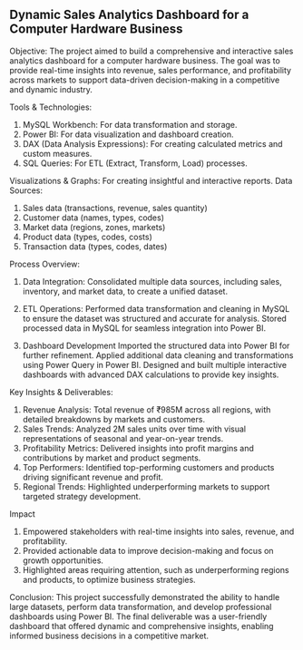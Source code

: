 ## Dynamic Sales Analytics Dashboard for a Computer Hardware Business

Objective:
The project aimed to build a comprehensive and interactive sales analytics dashboard for a computer hardware business. 
The goal was to provide real-time insights into revenue, sales performance, and profitability across markets to support 
data-driven decision-making in a competitive and dynamic industry.

Tools & Technologies:
1. MySQL Workbench: For data transformation and storage.
2. Power BI: For data visualization and dashboard creation.
3. DAX (Data Analysis Expressions): For creating calculated metrics and custom measures.
4. SQL Queries: For ETL (Extract, Transform, Load) processes.

Visualizations & Graphs: 
For creating insightful and interactive reports.
Data Sources:
1. Sales data (transactions, revenue, sales quantity)
2. Customer data (names, types, codes)
3. Market data (regions, zones, markets)
4. Product data (types, codes, costs)
5. Transaction data (types, codes, dates)

Process Overview:
1. Data Integration:
Consolidated multiple data sources, including sales, inventory, and market data, to create a unified dataset.

2. ETL Operations:
Performed data transformation and cleaning in MySQL to ensure the dataset was structured and accurate for analysis.
Stored processed data in MySQL for seamless integration into Power BI.

3. Dashboard Development
Imported the structured data into Power BI for further refinement.
Applied additional data cleaning and transformations using Power Query in Power BI.
Designed and built multiple interactive dashboards with advanced DAX calculations to provide key insights.

Key Insights & Deliverables:
1. Revenue Analysis: Total revenue of ₹985M across all regions, with detailed breakdowns by markets and customers.
2. Sales Trends: Analyzed 2M sales units over time with visual representations of seasonal and year-on-year trends.
3. Profitability Metrics: Delivered insights into profit margins and contributions by market and product segments.
4. Top Performers: Identified top-performing customers and products driving significant revenue and profit.
5. Regional Trends: Highlighted underperforming markets to support targeted strategy development.

Impact
1. Empowered stakeholders with real-time insights into sales, revenue, and profitability.
2. Provided actionable data to improve decision-making and focus on growth opportunities.
3. Highlighted areas requiring attention, such as underperforming regions and products, to optimize business strategies.

Conclusion:
This project successfully demonstrated the ability to handle large datasets, perform data transformation, and develop professional 
dashboards using Power BI. The final deliverable was a user-friendly dashboard that offered dynamic and comprehensive insights, 
enabling informed business decisions in a competitive market.



